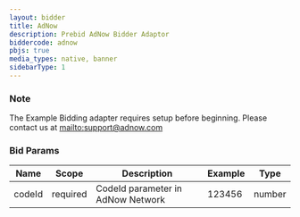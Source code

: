 ```yaml
---
layout: bidder
title: AdNow
description: Prebid AdNow Bidder Adaptor
biddercode: adnow
pbjs: true
media_types: native, banner
sidebarType: 1
---
```


### Note

The Example Bidding adapter requires setup before beginning. Please contact us at [mailto:support@adnow.com](support@adnow.com)

### Bid Params


| Name       | Scope    | Description            | Example | Type     |
|------------|----------|------------------------|---------|----------|
| codeId | required | CodeId parameter in AdNow Network | 123456 | number |

